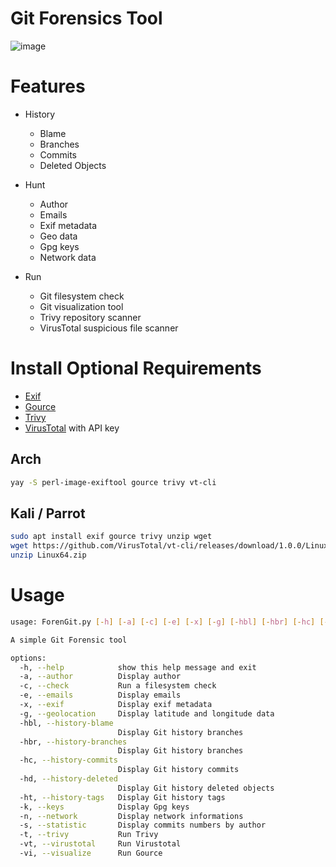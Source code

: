# Git Forensics Tool

![image](https://github.com/MikeHorn-git/ForenGit/assets/123373126/2b3befbb-f0f8-44db-b806-a610c72681b3)

# Features
* History
  * Blame
  * Branches
  * Commits
  * Deleted Objects

* Hunt
  * Author
  * Emails
  * Exif metadata
  * Geo data
  * Gpg keys
  * Network data

* Run
  * Git filesystem check
  * Git visualization tool
  * Trivy repository scanner
  * VirusTotal suspicious file scanner

# Install Optional Requirements
* [Exif](https://github.com/exiftool/exiftool)
* [Gource](https://github.com/acaudwell/Gource)
* [Trivy](https://github.com/aquasecurity/trivy)
* [VirusTotal](https://github.com/veetaw/vtcli) with API key

## Arch
```bash
yay -S perl-image-exiftool gource trivy vt-cli
```

## Kali / Parrot
```bash
sudo apt install exif gource trivy unzip wget
wget https://github.com/VirusTotal/vt-cli/releases/download/1.0.0/Linux64.zip
unzip Linux64.zip
```

# Usage
```bash
usage: ForenGit.py [-h] [-a] [-c] [-e] [-x] [-g] [-hbl] [-hbr] [-hc] [-hd] [-ht] [-k] [-n] [-s] [-t] [-vt] [-vi]

A simple Git Forensic tool

options:
  -h, --help            show this help message and exit
  -a, --author          Display author
  -c, --check           Run a filesystem check
  -e, --emails          Display emails
  -x, --exif            Display exif metadata
  -g, --geolocation     Display latitude and longitude data
  -hbl, --history-blame
                        Display Git history branches
  -hbr, --history-branches
                        Display Git history branches
  -hc, --history-commits
                        Display Git history commits
  -hd, --history-deleted
                        Display Git history deleted objects
  -ht, --history-tags   Display Git history tags
  -k, --keys            Display Gpg keys
  -n, --network         Display network informations
  -s, --statistic       Display commits numbers by author
  -t, --trivy           Run Trivy
  -vt, --virustotal     Run Virustotal
  -vi, --visualize      Run Gource
```
